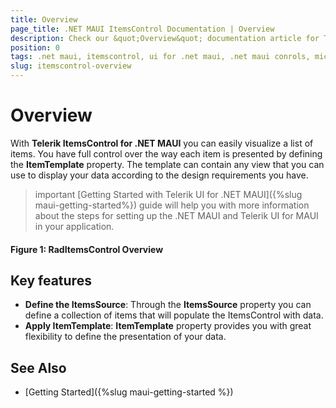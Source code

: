 ```yaml
---
title: Overview
page_title: .NET MAUI ItemsControl Documentation | Overview
description: Check our &quot;Overview&quot; documentation article for Telerik ItemsControl for .NET MAUI.
position: 0
tags: .net maui, itemscontrol, ui for .net maui, .net maui conrols, microsoft .net maui
slug: itemscontrol-overview
---
```


# Overview

With **Telerik ItemsControl for .NET MAUI** you can easily visualize a list of items. You have full control over the way each item is presented by defining the **ItemTemplate** property. The template can contain any view that you can use to display your data according to the design requirements you have.

>important [Getting Started with Telerik UI for .NET MAUI]({%slug maui-getting-started%}) guide will help you with more information about the steps for setting up the .NET MAUI and Telerik UI for MAUI in your application.

#### Figure 1: RadItemsControl Overview

## Key features

* **Define the ItemsSource**: Through the **ItemsSource** property you can define a collection of items that will populate the ItemsControl with data.
* **Apply ItemTemplate**: **ItemTemplate** property provides you with great flexibility to define the presentation of your data. 

## See Also

- [Getting Started]({%slug maui-getting-started %})
